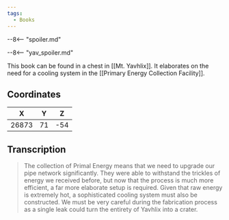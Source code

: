 ```yaml
---
tags:
  - Books
---
```


--8<-- "spoiler.md"

--8<-- "yav_spoiler.md"

This book can be found in a chest in [[Mt. Yavhlix]]. It elaborates on the need for a cooling system in the [[Primary Energy Collection Facility]].

## Coordinates
| **X** | **Y** | **Z** |
| :---: | :---: | :---: |
| 26873 |  71   |  -54  |

## Transcription
> The collection of Primal Energy means that we need to upgrade our pipe network significantly. They were able to withstand the trickles of energy we received before, but now that the process is much more efficient, a far more elaborate setup is required. Given that raw energy is extremely hot, a sophisticated cooling system must also be constructed. We must be very careful during the fabrication process as a single leak could turn the entirety of Yavhlix into a crater.
